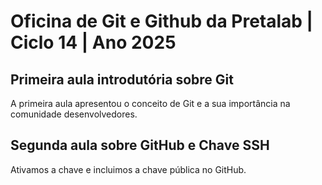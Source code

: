 # Oficina de Git e Github da Pretalab | Ciclo 14 | Ano 2025

## Primeira aula introdutória sobre Git
A primeira aula apresentou o conceito de Git e a sua importância na comunidade desenvolvedores.

## Segunda aula sobre GitHub e Chave SSH

Ativamos a chave e incluimos a chave pública no GitHub.